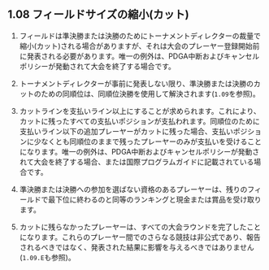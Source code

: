 ## 1.08 フィールドサイズの縮小(カット)

1. フィールドは準決勝または決勝のためにトーナメントディレクターの裁量で縮小(カット)される場合がありますが、それは大会のプレーヤー登録開始前に発表される必要があります。唯一の例外は、PDGA中断およびキャンセルポリシーが発動されて大会を終了する場合です。

1. トーナメントディレクターが事前に発表しない限り、準決勝または決勝のカットのための同順位は、同順位決勝を使用して解決されます(`1.09`を参照)。

1. カットラインを支払いライン以上にすることが求められます。これにより、カットに残ったすべての支払いポジションが支払われます。同順位のために支払いライン以下の追加プレーヤーがカットに残った場合、支払いポジションに少なくとも同順位のままで残ったプレーヤーのみが支払いを受けることになります。唯一の例外は、PDGA中断およびキャンセルポリシーが発動されて大会を終了する場合、または国際プログラムガイドに記載されている場合です。

1. 準決勝または決勝への参加を選ばない資格のあるプレーヤーは、残りのフィールドで最下位に終わるのと同等のランキングと現金または賞品を受け取ります。

1. カットに残らなかったプレーヤーは、すべての大会ラウンドを完了したことになります。これらのプレーヤー間でのさらなる競技は非公式であり、報告されるべきではなく、発表された結果に影響を与えるべきではありません(`1.09.E`も参照)。
